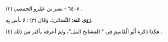 ٦٤٠٧ - نصر بن عَمْرو الحمصي (٢) .

**رَوَى عَنه:** النَّسَائي:، وَقَال (٣) : لا بأس بِهِ.

هكذا ذكره أَبُو الْقَاسِمِ فِي " المشايخ النبل"، ولم أعرفه بأكثر من ذلك (٤) .